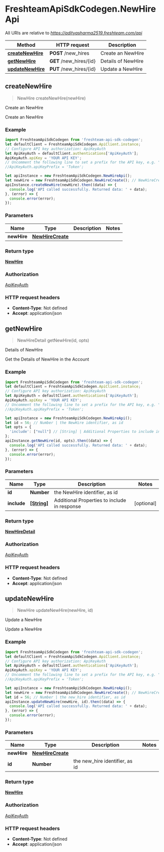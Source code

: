 # FreshteamApiSdkCodegen.NewHireApi

All URIs are relative to *https://adityasharma2519.freshteam.com/api*

Method | HTTP request | Description
------------- | ------------- | -------------
[**createNewHire**](NewHireApi.md#createNewHire) | **POST** /new_hires | Create an NewHire
[**getNewHire**](NewHireApi.md#getNewHire) | **GET** /new_hires/{id} | Details of NewHire
[**updateNewHire**](NewHireApi.md#updateNewHire) | **PUT** /new_hires/{id} | Update a NewHire



## createNewHire

> NewHire createNewHire(newHire)

Create an NewHire

Create an NewHire

### Example

```javascript
import FreshteamApiSdkCodegen from 'freshteam-api-sdk-codegen';
let defaultClient = FreshteamApiSdkCodegen.ApiClient.instance;
// Configure API key authorization: ApiKeyAuth
let ApiKeyAuth = defaultClient.authentications['ApiKeyAuth'];
ApiKeyAuth.apiKey = 'YOUR API KEY';
// Uncomment the following line to set a prefix for the API key, e.g. "Token" (defaults to null)
//ApiKeyAuth.apiKeyPrefix = 'Token';

let apiInstance = new FreshteamApiSdkCodegen.NewHireApi();
let newHire = new FreshteamApiSdkCodegen.NewHireCreate(); // NewHireCreate | 
apiInstance.createNewHire(newHire).then((data) => {
  console.log('API called successfully. Returned data: ' + data);
}, (error) => {
  console.error(error);
});

```

### Parameters


Name | Type | Description  | Notes
------------- | ------------- | ------------- | -------------
 **newHire** | [**NewHireCreate**](NewHireCreate.md)|  | 

### Return type

[**NewHire**](NewHire.md)

### Authorization

[ApiKeyAuth](../README.md#ApiKeyAuth)

### HTTP request headers

- **Content-Type**: Not defined
- **Accept**: application/json


## getNewHire

> NewHireDetail getNewHire(id, opts)

Details of NewHire

Get the Details of NewHire in the Account

### Example

```javascript
import FreshteamApiSdkCodegen from 'freshteam-api-sdk-codegen';
let defaultClient = FreshteamApiSdkCodegen.ApiClient.instance;
// Configure API key authorization: ApiKeyAuth
let ApiKeyAuth = defaultClient.authentications['ApiKeyAuth'];
ApiKeyAuth.apiKey = 'YOUR API KEY';
// Uncomment the following line to set a prefix for the API key, e.g. "Token" (defaults to null)
//ApiKeyAuth.apiKeyPrefix = 'Token';

let apiInstance = new FreshteamApiSdkCodegen.NewHireApi();
let id = 56; // Number | the NewHire identifier, as id
let opts = {
  'include': ["null"] // [String] | Additional Properties to include in response
};
apiInstance.getNewHire(id, opts).then((data) => {
  console.log('API called successfully. Returned data: ' + data);
}, (error) => {
  console.error(error);
});

```

### Parameters


Name | Type | Description  | Notes
------------- | ------------- | ------------- | -------------
 **id** | **Number**| the NewHire identifier, as id | 
 **include** | [**[String]**](String.md)| Additional Properties to include in response | [optional] 

### Return type

[**NewHireDetail**](NewHireDetail.md)

### Authorization

[ApiKeyAuth](../README.md#ApiKeyAuth)

### HTTP request headers

- **Content-Type**: Not defined
- **Accept**: application/json


## updateNewHire

> NewHire updateNewHire(newHire, id)

Update a NewHire

Update a NewHire

### Example

```javascript
import FreshteamApiSdkCodegen from 'freshteam-api-sdk-codegen';
let defaultClient = FreshteamApiSdkCodegen.ApiClient.instance;
// Configure API key authorization: ApiKeyAuth
let ApiKeyAuth = defaultClient.authentications['ApiKeyAuth'];
ApiKeyAuth.apiKey = 'YOUR API KEY';
// Uncomment the following line to set a prefix for the API key, e.g. "Token" (defaults to null)
//ApiKeyAuth.apiKeyPrefix = 'Token';

let apiInstance = new FreshteamApiSdkCodegen.NewHireApi();
let newHire = new FreshteamApiSdkCodegen.NewHireCreate(); // NewHireCreate | 
let id = 56; // Number | the new_hire identifier, as id
apiInstance.updateNewHire(newHire, id).then((data) => {
  console.log('API called successfully. Returned data: ' + data);
}, (error) => {
  console.error(error);
});

```

### Parameters


Name | Type | Description  | Notes
------------- | ------------- | ------------- | -------------
 **newHire** | [**NewHireCreate**](NewHireCreate.md)|  | 
 **id** | **Number**| the new_hire identifier, as id | 

### Return type

[**NewHire**](NewHire.md)

### Authorization

[ApiKeyAuth](../README.md#ApiKeyAuth)

### HTTP request headers

- **Content-Type**: Not defined
- **Accept**: application/json

